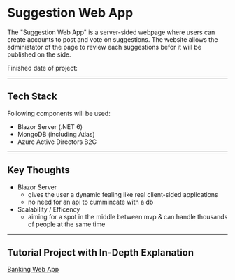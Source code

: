# Suggestion Web App

The "Suggestion Web App" is a server-sided webpage where users can create accounts to post and vote on suggestions. The website allows the administator of the page to review each suggestions befor it will be published on the side.

Finished date of project: 

***
## Tech Stack

Following components will be used:
 - Blazor Server (.NET 6)
 - MongoDB (including Atlas)
 - Azure Active Directors B2C

***

## Key Thoughts

- Blazor Server 
	- gives the user a dynamic fealing like real client-sided applications
	- no need for an api to cummincate with a db
- Scalability / Efficency
	- aiming for a spot in the middle between mvp & can handle thousands of people at the same time

***

## Tutorial Project with In-Depth Explanation

[Banking Web App](https://github.com/lucasmenke/notes/blob/main/content/GlobalUsingDirective.md)